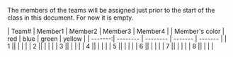 The members of the teams will be assigned just prior to the start of the class
in this document. For now it is empty.

| Team#	| Member1	| Member2	| Member3  | Member4 |
| Member's color | red	| blue		| green  | yellow |
| -------:| --------  | --------  | -------  | ------- |
|  1  || | | |
|  2  || | | |
|  3  || | | |
|  4  || | | |
|  5  || | | |
|  6  || | | |
|  7  || | | |
|  8  || | | |
